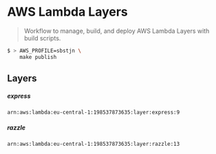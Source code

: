 # AWS Lambda Layers

> Workflow to manage, build, and deploy AWS Lambda Layers with build scripts.

```bash
$ > AWS_PROFILE=sbstjn \
    make publish
```

## Layers

##### express
`arn:aws:lambda:eu-central-1:198537873635:layer:express:9`
##### razzle
`arn:aws:lambda:eu-central-1:198537873635:layer:razzle:13`
